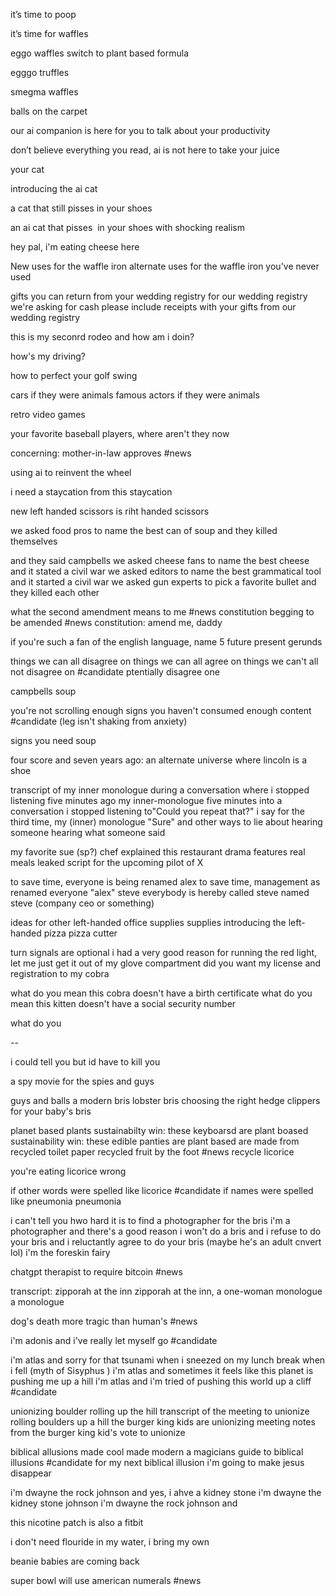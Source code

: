 it’s time to poop 

it’s time for waffles 

eggo waffles switch to plant based formula 

egggo truffles 

smegma waffles

balls on the carpet 

our ai companion is here for you to talk about your productivity 

don’t believe everything you read, ai is not here to take your juice 

your cat 

introducing the ai cat 

a cat that still pisses in your shoes 

an ai cat that pisses  in your shoes with shocking realism

hey pal, i'm eating cheese here

New uses for the waffle iron
alternate uses for the waffle iron you've never used

gifts you can return from your wedding registry
for our wedding registry we're asking for cash
please include receipts with your gifts from our wedding registry

this is my seconrd rodeo and how am i doin?

how's my driving? 

how to perfect your golf swing

cars if they were animals
famous actors if they were animals

retro video games 

your favorite baseball players, where aren't they now

concerning: mother-in-law approves #news 

using ai to reinvent the wheel

i need a staycation from this staycation

new left handed scissors is riht handed scissors

we asked food pros to name the best can of soup and they killed themselves

and they said campbells
we asked cheese fans to name the best cheese and it stated a civil war
we asked editors to name the best grammatical tool and it started a civil war
we asked gun experts to pick a favorite bullet and they killed each other

what the second amendment means to me #news 
constitution begging to be amended #news 
constitution: amend me, daddy


if you're such a fan of the english language, name 5 future present gerunds

things we can all disagree on
things we can all agree on
things we can't all not disagree on #candidate 
ptentially disagree one

campbells soup 

you're not scrolling enough
signs you haven't consumed enough content #candidate 
(leg isn't shaking from anxiety)

signs you need soup

four score and seven years ago: an alternate universe where lincoln is a shoe

transcript of my inner monologue during a conversation where i stopped listening five minutes ago
my inner-monologue five minutes into a conversation i stopped listening to"Could you repeat that?" i say for the third time, my (inner) monologue 
"Sure" and other ways to lie about hearing someone
hearing what someone said


my favorite sue (sp?) chef explained
this restaurant drama features real meals
leaked script for the upcoming pilot of X


to save time, everyone is being renamed alex
to save time, management as renamed everyone "alex"
steve
everybody is hereby called steve
named steve
(company ceo or something)

ideas for other left-handed office supplies
supplies
introducing the left-handed pizza
pizza cutter

turn signals are optional
i had a very good reason for running the red light, let me just get it out of my glove compartment
did you want my license and registration to my cobra

what do you mean this cobra doesn't have a birth certificate
what do you mean this kitten doesn't have a social security number

what do you

--

i could tell you but id have to kill you 

a spy movie for the spies and guys

guys and balls
a modern bris
lobster bris
choosing the right hedge clippers for your baby's bris

planet based plants
sustainabilty win: these keyboarsd are plant boased
sustainability win: these edible panties are plant based
are made from recycled toilet paper
recycled fruit by the foot #news 
recycle licorice

you're eating licorice wrong

if other words were spelled like licorice #candidate 
if names were spelled like pneumonia
pneumonia

i can't tell you hwo hard it is to find a photographer for the bris
i'm a photographer and there's a good reason i won't do a bris
and i refuse to do your bris
and i reluctantly agree to do your bris (maybe he's an adult cnvert lol)
i'm the foreskin fairy 

chatgpt therapist to require bitcoin #news 

transcript: zipporah at the inn
zipporah at the inn, a one-woman monologue
a monologue

dog's death more tragic than human's #news 

i'm adonis and i've really let myself go #candidate 

i'm atlas and sorry for that tsunami
when i sneezed
on my lunch break
when i fell 
(myth of Sisyphus )
i'm atlas and sometimes it feels like this  planet is pushing me up a hill
i'm atlas and i'm tried of pushing this world up a cliff #candidate 

unionizing boulder rolling up the hill
transcript of the meeting to unionize rolling boulders up a hill
the burger king kids are unionizing
meeting notes from the burger king kid's vote to unionize

biblical allusions made cool
made modern
a magicians guide to biblical illusions #candidate 
for my next biblical illusion i'm going to make jesus disappear

i'm dwayne the rock johnson and yes, i ahve a kidney stone
i'm dwayne the kidney stone johnson
i'm dwayne the rock johnson and 

this nicotine patch is also a fitbit

i don't need flouride in my water, i bring my own

beanie babies are coming back

super bowl will use american numerals #news



